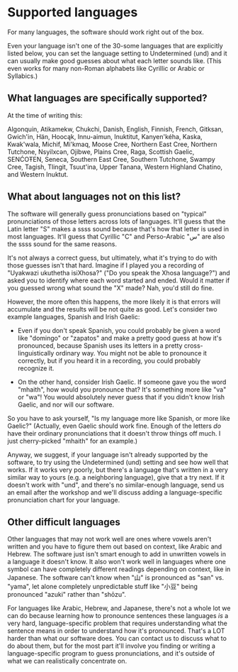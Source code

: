 # Supported languages

For many languages, the software should work right out of the box.  

Even your language isn't one of the 30-some languages that are explicitly listed below, you can set the language setting to Undetermined (und) and it can usually make good guesses about what each letter sounds like.  (This even works for many non-Roman alphabets like Cyrillic or Arabic or Syllabics.)  

## What languages are specifically supported? 

At the time of writing this:

Algonquin,
Atikamekw,
Chukchi,
Danish,
English,
Finnish,
French,
Gitksan,
Gwich'in,
Hän,
Hoocąk,
Innu-aimun,
Inuktitut,
Kanyen'kéha,
Kaska,
Kwak'wala,
Michif,
Mi'kmaq,
Moose Cree,
Northern East Cree,
Northern Tutchone,
Nsyilxcən,
Ojibwe,
Plains Cree,
Raga,
Scottish Gaelic,
SENĆOŦEN,
Seneca,
Southern East Cree,
Southern Tutchone,
Swampy Cree,
Tagish,
Tlingit,
Tsuut'ina,
Upper Tanana,
Western Highland Chatino,
and Western Inuktut.

## What about languages not on this list?

The software will generally guess pronunciations based on "typical" pronunciations of those letters across lots of languages.  It'll guess that the Latin letter "S" makes a ssss sound because that's how that letter is used in most languages.  It'll guess that Cyrillic "C" and Perso-Arabic "س" are also the ssss sound for the same reasons.  

It's not always a correct guess, but ultimately, what it's trying to do with those guesses isn't that hard.  Imagine if I played you a recording of "Uyakwazi ukuthetha isiXhosa?" ("Do you speak the Xhosa language?") and asked you to identify where each word started and ended.  Would it matter if you guessed wrong what sound the "X" made?  Nah, you'd still do fine.

However, the more often this happens, the more likely it is that errors will accumulate and the results will be not quite as good.  Let's consider two example languages, Spanish and Irish Gaelic:

* Even if you don't speak Spanish, you could probably be given a word like "domingo" or "zapatos" and make a pretty good guess at how it's pronounced, because Spanish uses its letters in a pretty cross-linguistically ordinary way.  You might not be able to pronounce it correctly, but if you heard it in a recording, you could probably recognize it.

* On the other hand, consider Irish Gaelic.  If someone gave you the word "mhaith", how would you pronounce that?  It's something more like "va" or "wa"!  You would absolutely never guess that if you didn't know Irish Gaelic, and nor will our software.  

So you have to ask yourself, "Is my language more like Spanish, or more like Gaelic?"  (Actually, even Gaelic should work fine.  Enough of the letters *do* have their ordinary pronunciations that it doesn't throw things off much.  I just cherry-picked "mhaith" for an example.)

Anyway, we suggest, if your language isn't already supported by the software, to try using the Undetermined (und) setting and see how well that works.  If it works very poorly, but there's a language that's written in a very similar way to yours (e.g. a neighboring language), give that a try next.  If it doesn't work with "und", and there's no similar-enough language, send us an email after the workshop and we'll discuss adding a language-specific pronunciation chart for your language.

## Other difficult languages

Other languages that may not work well are ones where vowels aren't written and you have to figure them out based on context, like Arabic and Hebrew.  The software just isn't smart enough to add in unwritten vowels in a language it doesn't know.  It also won't work well in languages where one symbol can have completely different readings depending on context, like in Japanese.  The software can't know when "山" is pronounced as "san" vs. "yama", let alone completely unpredictable stuff like "小豆" being pronounced "azuki" rather than "shōzu".

For languages like Arabic, Hebrew, and Japanese, there's not a whole lot we can do because learning how to pronounce sentences these languages *is* a very hard, language-specific problem that requires understanding what the sentence means in order to understand how it's pronounced.  That's a LOT harder than what our software does.  You can contact us to discuss what to do about them, but for the most part it'll involve you finding or writing a language-specific program to guess pronunciations, and it's outside of what we can realistically concentrate on.